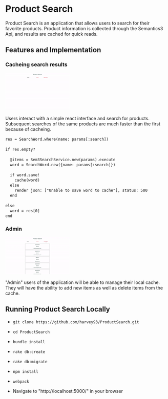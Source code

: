 # Product Search

Product Search is an application that allows users to search for their favorite products. Product information is collected through the Semantics3 Api, and results are cached for quick reads.

## Features and Implementation

### Cacheing search results

![Search](assets/search.gif)

Users interact with a simple react interface and search for products. Subsequent searches of the same products are much faster than the first because of cacheing.

```
res = SearchWord.where(name: params[:search])

if res.empty?

  @items = Sem3SearchService.new(params).execute
  word = SearchWord.new({name: params[:search]})

  if word.save!
    cache(word)
  else
    render json: ["Unable to save word to cache"], status: 500
  end

else
  word = res[0]
end

```

### Admin

![Add/Delete](assets/add-del.gif)

"Admin" users of the application will be able to manage their local cache. They will have the ability to add new items as well as delete items from the cache.

## Running Product Search Locally

* `git clone https://github.com/harvey93/ProductSearch.git`
* `cd ProductSearch`
* `bundle install`
* `rake db:create`
* `rake db:migrate`
* `npm install`
* `webpack`

* Navigate to "http://localhost:5000/" in your browser
